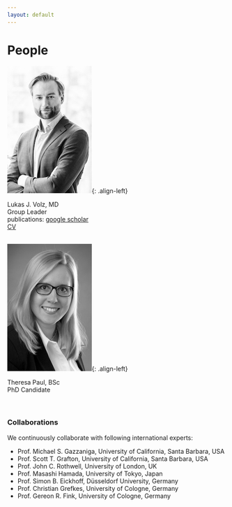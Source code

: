 ```yaml
---
layout: default
---
```


# People
![portrait](img/LJV_portrait.jpg "Lukas J. Volz"){: .align-left}

Lukas J. Volz, MD<br/>
Group Leader<br/>
publications: [google scholar](https://scholar.google.com/citations?user=jD4Faz4AAAAJ&hl=en&oi=ao)<br/>
[CV](/img/CV_Lukas_J_Volz_2019.pdf)
<br/>
<br/>

![portrait_TP](img/grey_scale_TP.jpg "Theresa Paul"){: .align-left}

Theresa Paul, BSc<br/>
PhD Candidate<br/>
<br/>
<br/>

### Collaborations
We continuously collaborate with following international experts:

- Prof. Michael S. Gazzaniga, University of California, Santa Barbara, USA
- Prof. Scott T. Grafton, University of California, Santa Barbara, USA
- Prof. John C. Rothwell, University of London, UK
- Prof. Masashi Hamada, University of Tokyo, Japan
- Prof. Simon B. Eickhoff, Düsseldorf University, Germany
- Prof. Christian Grefkes, University of Cologne, Germany
- Prof. Gereon R. Fink, University of Cologne, Germany
